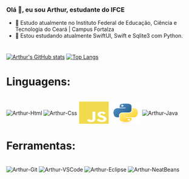 ### Olá 👋, eu sou Arthur, estudante do IFCE
- 🔭 Estudo atualmente no Instituto Federal de Educação, Ciência e Tecnologia do Ceará | Campus Fortalza
- 🌱 Estou estudando atualmente SwiftUI, Swift e Sqlite3 com Python.

#

[![Arthur's GitHub stats](https://github-readme-stats.vercel.app/api?username=ArthurDevA&show_icons=true&theme=dark)](https://github.com/ArthurDevA/github-readme-stats)
[![Top Langs](https://github-readme-stats.vercel.app/api/top-langs/?username=ArthurDevA&theme=dark)](https://github.com/ArthurDevA/github-readme-stats)

#

# Linguagens:

<div style="display: inline_block"><br>
  <img align="center" alt="Arthur-Html" height="60" width="80" src="https://cdn.jsdelivr.net/gh/devicons/devicon/icons/html5/html5-original.svg" />
  <img align="center" alt="Arthur-Css" height="60" width="80" src="https://cdn.jsdelivr.net/gh/devicons/devicon/icons/css3/css3-original.svg" />
  <img align="center" alt="Arthur-Js" height="60" width="80" src="https://raw.githubusercontent.com/devicons/devicon/master/icons/javascript/javascript-plain.svg" />
  <img align="center" alt="Arthur-Python" height="60" width="80" src="https://raw.githubusercontent.com/devicons/devicon/master/icons/python/python-original.svg" />
  <img align="center" alt="Arthur-Java" height="60" width="80" src="https://cdn.jsdelivr.net/gh/devicons/devicon/icons/java/java-original.svg" />
</div>

# Ferramentas:

<div style="display: inline_block"><br>
  <img align="center" alt="Arthur-Git" height="60" width="80" src="https://cdn.jsdelivr.net/gh/devicons/devicon/icons/git/git-original.svg" />
  <img align="center" alt="Arthur-VSCode" height="60" width="80" src="https://cdn.jsdelivr.net/gh/devicons/devicon/icons/vscode/vscode-original.svg" />
  <img align="center" alt="Arthur-Eclipse" height="60" width="60" src="https://github.com/ArthurDevA/ArthurDevA/assets/141514740/a847720f-32d6-42e4-bd47-c6d2d442b486" />
  <img align="center" alt="Arthur-NeatBeans" height="60" width="80" src="https://github.com/ArthurDevA/ArthurDevA/assets/141514740/f3e5c70a-be62-4952-9295-c8b43cd41967" />
</div>
